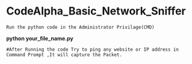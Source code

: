 # CodeAlpha_Basic_Network_Sniffer

    Run the python code in the Administrator Privilage(CMD)
    
**python your_file_name.py**

    #After Running the code Try to ping any website or IP address in Command Prompt ,It will capture the Packet.
